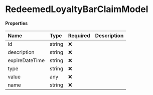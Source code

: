 # RedeemedLoyaltyBarClaimModel

**Properties**

| Name           | Type   | Required | Description |
| :------------- | :----- | :------- | :---------- |
| id             | string | ❌       |             |
| description    | string | ❌       |             |
| expireDateTime | string | ❌       |             |
| type           | string | ❌       |             |
| value          | any    | ❌       |             |
| name           | string | ❌       |             |

<!-- This file was generated by liblab | https://liblab.com/ -->
